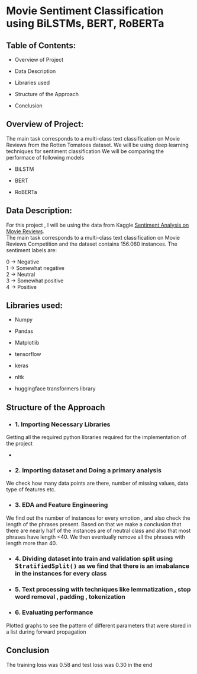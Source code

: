 # Movie Sentiment Classification using BiLSTMs, BERT, RoBERTa

## Table of Contents: 
* Overview of Project

* Data Description 
* Libraries used

* Structure of the Approach

* Conclusion



## Overview of Project:
The main task corresponds to a multi-class text classification on Movie Reviews from the Rotten Tomatoes dataset. We will be using deep learning techniques for sentiment classification 
We will be comparing the performace of following models
* BiLSTM

* BERT
* RoBERTa

## Data Description:   
For this project , I will be using the data from Kaggle <a href='https://www.kaggle.com/c/sentiment-analysis-on-movie-reviews/data'>Sentiment Analysis on Movie Reviews</a>.<br>
The main task corresponds to a multi-class text classification on Movie Reviews Competition and the dataset contains 156.060 instances. The sentiment labels are:

0 → Negative      </br>
1 → Somewhat negative  </br>
2 → Neutral </br>
3 → Somewhat positive </br>
4 → Positive </br>


## Libraries used:
* Numpy
* Pandas
* Matplotlib

* tensorflow
* keras
* nltk
* huggingface transformers library 

## Structure of the Approach

* ### 1. Importing Necessary Libraries
Getting all the required python libraries required for the implementation of the project

+
* ### 2. Importing dataset and Doing a primary analysis
We check how many data points are there, number of missing values, data type of features etc.

* ### 3. EDA and Feature Engineering
We find out the number of instances for every emotion , and also check the length of the phrases present. Based on that we make a conclusion that there are nearly half of the instances are of neutral class and also that most phrases have length <40. We then eventually remove all the phrases with length more than 40.


* ### 4. Dividing dataset into train and validation split using <tt>**StratifiedSplit()**</tt> as we find that there is an imabalance in the instances for every class


* ### 5. Text processing with techniques like lemmatization , stop word removal , padding , tokenization




* ### 6. Evaluating performance
Plotted graphs to see the pattern of different parameters that were stored in a list during forward propagation

## Conclusion

The training loss was 0.58 and test loss was 0.30 in the end
